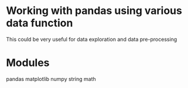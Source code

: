 # Working with pandas using various data function

This could be very useful for data exploration and data pre-processing

# Modules

pandas
matplotlib
numpy 
string
math
